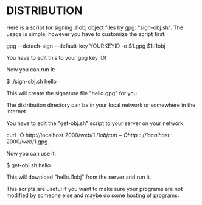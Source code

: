 DISTRIBUTION
============
Here is a script for signing .l1obj object files by gpg: "sign-obj.sh".
The usage is simple, however you have to customize the script first:

gpg --detach-sign --default-key YOURKEYID -o $1.gpg $1.l1obj

You have to edit this to your gpg key ID!

Now you can run it:

$ ./sign-obj.sh hello

This will create the signature file "hello.gpg" for you.

The distribution directory can be in your local network or somewhere in the internet.

You have to edit the "get-obj.sh" script to your server on your network:

curl -O http://localhost:2000/web/$1.l1obj
curl -O http://localhost:2000/web/$1.gpg

Now you can use it:

$ get-obj.sh hello

This will download "hello.l1obj" from the server and run it.

This scripts are useful if you want to make sure your programs are not modified by someone else and maybe do some hosting of programs.
